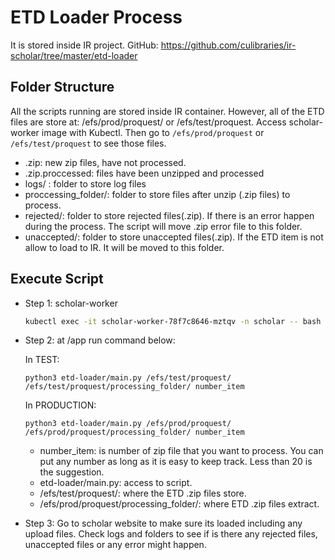 # ETD Loader Process

It is stored inside IR project.
GitHub: https://github.com/culibraries/ir-scholar/tree/master/etd-loader

## Folder Structure

All the scripts running are stored inside IR container. However, all of the ETD files are store at: /efs/prod/proquest/ or /efs/test/proquest.
Access scholar-worker image with Kubectl. Then go to <code>/efs/prod/proquest</code> or <code>/efs/test/proquest</code> to see those files.

* .zip: new zip files, have not processed.
* .zip.proccessed: files have been unzipped and processed
* logs/ : folder to store log files
* proccessing_folder/: folder to store files after unzip (.zip files) to process.
* rejected/: folder to store rejected files(.zip). If there is an error happen during the process. The script will move .zip error file to this folder.
* unaccepted/: folder to store unaccepted files(.zip). If the ETD item is not allow to load to IR. It will be moved to this folder.

## Execute Script

* Step 1: scholar-worker
    ```sh
    kubectl exec -it scholar-worker-78f7c8646-mztqv -n scholar -- bash
    ```
* Step 2: at /app run command below:

    In TEST:

    <code>python3 etd-loader/main.py /efs/test/proquest/ /efs/test/proquest/processing_folder/ number_item</code>

    In PRODUCTION:

    <code>python3 etd-loader/main.py /efs/prod/proquest/ /efs/prod/proquest/processing_folder/ number_item</code>

    * number_item: is number of zip file that you want to process. You can put any number as long as it is easy to keep track. Less than 20 is the suggestion.
    * etd-loader/main.py: access to script.
    * /efs/test/proquest/: where the ETD .zip files store.
    * /efs/prod/proquest/processing_folder/: where ETD .zip files extract.


* Step 3: Go to scholar website to make sure its loaded including any upload files. Check logs and folders to see if is there any rejected files, unaccepted files or any error might happen.